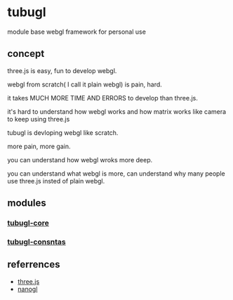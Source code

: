 # tubugl
module base webgl framework for personal use

## concept

three.js is easy, fun to develop webgl.

webgl from scratch( I call it plain webgl) is pain, hard. 

it takes MUCH MORE TIME AND ERRORS to develop than three.js.

it's hard to understand how webgl works and how matrix works like camera to keep using three.js

tubugl is devloping webgl like scratch.

more pain, more gain.

you can understand how webgl wroks more deep.

you can understand what webgl is more, can understand why many people use three.js insted of plain webgl.

## modules

### [tubugl-core](https://github.com/kenjiSpecial/tubugl-core)

### [tubugl-consntas](https://github.com/kenjiSpecial/tubugl-constants)



## referrences

- [three.js](https://github.com/mrdoob/three.js/)
- [nanogl](https://github.com/plepers/nanogl/)

